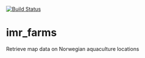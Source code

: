 [![Build Status](https://travis-ci.com/pnsaevik/imr_farms.png)](https://travis-ci.com/pnsaevik/imr_farms)

# imr_farms
Retrieve map data on Norwegian aquaculture locations
